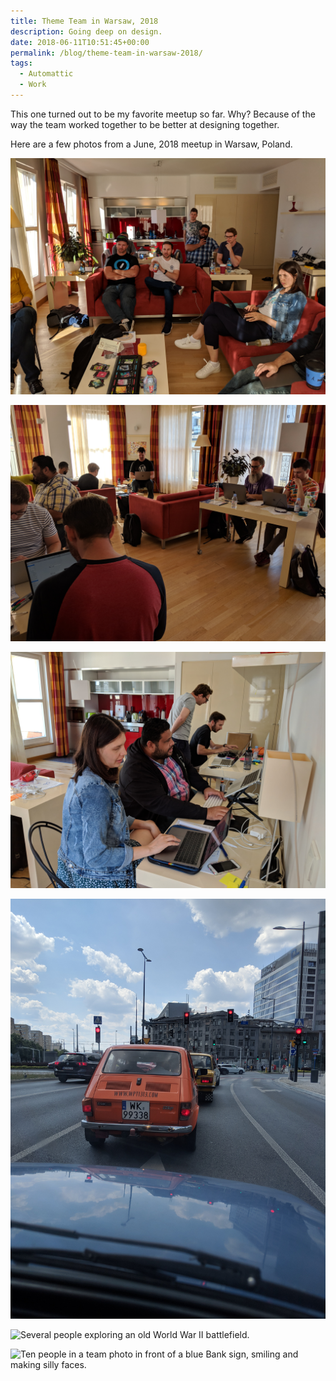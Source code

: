 ```yaml
---
title: Theme Team in Warsaw, 2018
description: Going deep on design.
date: 2018-06-11T10:51:45+00:00
permalink: /blog/theme-team-in-warsaw-2018/
tags:
  - Automattic
  - Work
---
```


This one turned out to be my favorite meetup so far. Why? Because of the way the team worked together to be better at designing together.

Here are a few photos from a June, 2018 meetup in Warsaw, Poland.

![Several people sitting at tables and couches looking at a TV.](./theam-poland2018-1.jpg)

![Several people sitting at tables and couches working on computers.](./theam-poland2018-2.jpg)

![Several people sitting at tables working on computers.](./theam-poland2018-3.jpg)

![View from a car of a 1988 orange Yugo.](./theam-poland2018-4.jpg)

![Several people exploring an old World War II battlefield.](./theam-poland2018-5.jpg)

![Ten people in a team photo in front of a blue Bank sign, smiling and making silly faces.](./theam-poland2018-6.jpg)

